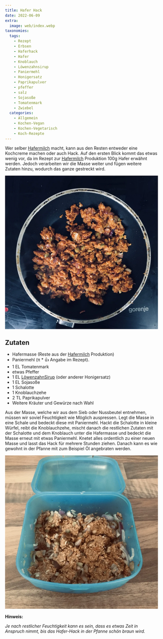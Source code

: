 ```yaml
---
title: Hafer Hack
date: 2022-06-09
extra:
  image: web/index.webp
taxonomies:
  tags:
    - Rezept
    - Erbsen
    - Haferhack
    - Hafer
    - Knoblauch
    - Löwenzahnsirup
    - Paniermehl
    - Honigersatz
    - Paprikapulver
    - pfeffer
    - salz
    - Sojasoße
    - Tomatenmark
    - Zwiebel
  categories:
    - Allgemein
    - Kochen-Vegan
    - Kochen-Vegetarisch
    - Koch-Rezepte
---
```


Wer selber [Hafermilch](/articles/hafermilch-2022-01-29) macht, kann aus den Resten entweder eine Kochcreme machen oder auch Hack. Auf den ersten Blick kommt das etwas wenig vor, da im Rezept zur [Hafermilch](/articles/hafermilch-2022-01-29) Produktion 100g Hafer erwähnt werden. Jedoch verarbeiten wir die Masse weiter und fügen weitere Zutaten hinzu, wodurch das ganze gestreckt wird.

[![Pfanne mit Hack aus Hafer welches am braten ist](web/index.webp)](web/index.webp)

## Zutaten

* Hafermasse (Reste aus der [Hafermilch](/articles/hafermilch-2022-01-29) Produktion)
* Paniermehl (π * 👍‍ Angabe im Rezept).
* 1 EL Tomatenmark
* etwas Pfeffer
* 1 EL [LöwenzahnSirup](/articles/loewenzahn-sirup-2019-04-22) (oder anderer Honigersatz)
* 1 EL Sojasoße
* 1 Schalotte
* 1 Knoblauchzehe
* 2 TL Paprikapulver
* Weitere Kräuter und Gewürze nach Wahl

Aus der Masse, welche wir aus dem Sieb oder Nussbeutel entnehmen, müssen wir soviel Feuchtigkeit wie Möglich auspressen. Legt die Masse in eine Schale und bedeckt diese mit Paniermehl. Hackt die Schalotte in kleine Würfel, reibt die Knoblauchzehe, mischt danach die restlichen Zutaten mit der Schalotte und dem Knoblauch unter die Hafermasse und bedeckt die Masse erneut mit etwas Paniermehl. Knetet alles ordentlich zu einer neuen Masse und lasst das Hack für mehrere Stunden ziehen. Danach kann es wie gewohnt in der Pfanne mit zum Beispiel Öl angebraten werden.

[![Kunststoffbox mit roher Haferhackmasse, vermischt mit Zwiebel und Gewürzen](web/01.webp)](web/01.webp)

**Hinweis:**

*Je nach restlicher Feuchtigkeit kann es sein, dass es etwas Zeit in Anspruch nimmt, bis das Hafer-Hack in der Pfanne schön braun wird.*
